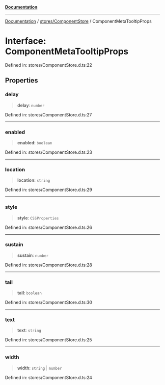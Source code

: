 [**Documentation**](../../../index.md)

***

[Documentation](../../../index.md) / [stores/ComponentStore](../index.md) / ComponentMetaTooltipProps

# Interface: ComponentMetaTooltipProps

Defined in: stores/ComponentStore.d.ts:22

## Properties

### delay

> **delay**: `number`

Defined in: stores/ComponentStore.d.ts:27

***

### enabled

> **enabled**: `boolean`

Defined in: stores/ComponentStore.d.ts:23

***

### location

> **location**: `string`

Defined in: stores/ComponentStore.d.ts:29

***

### style

> **style**: `CSSProperties`

Defined in: stores/ComponentStore.d.ts:26

***

### sustain

> **sustain**: `number`

Defined in: stores/ComponentStore.d.ts:28

***

### tail

> **tail**: `boolean`

Defined in: stores/ComponentStore.d.ts:30

***

### text

> **text**: `string`

Defined in: stores/ComponentStore.d.ts:25

***

### width

> **width**: `string` \| `number`

Defined in: stores/ComponentStore.d.ts:24
